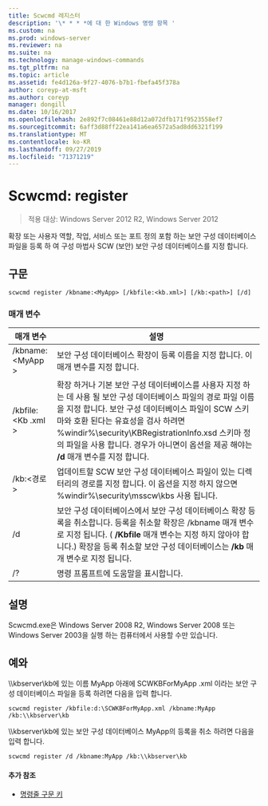 ```yaml
---
title: Scwcmd 레지스터
description: '\* * * *에 대 한 Windows 명령 항목 '
ms.custom: na
ms.prod: windows-server
ms.reviewer: na
ms.suite: na
ms.technology: manage-windows-commands
ms.tgt_pltfrm: na
ms.topic: article
ms.assetid: fe4d126a-9f27-4076-b7b1-fbefa45f378a
author: coreyp-at-msft
ms.author: coreyp
manager: dongill
ms.date: 10/16/2017
ms.openlocfilehash: 2e892f7c08461e88d12a072dfb171f9523558ef7
ms.sourcegitcommit: 6aff3d88ff22ea141a6ea6572a5ad8dd6321f199
ms.translationtype: MT
ms.contentlocale: ko-KR
ms.lasthandoff: 09/27/2019
ms.locfileid: "71371219"
---
```

# <a name="scwcmd-register"></a>Scwcmd: register

> 적용 대상: Windows Server 2012 R2, Windows Server 2012

확장 또는 사용자 역할, 작업, 서비스 또는 포트 정의 포함 하는 보안 구성 데이터베이스 파일을 등록 하 여 구성 마법사 SCW (보안) 보안 구성 데이터베이스를 지정 합니다.

## <a name="syntax"></a>구문

```
scwcmd register /kbname:<MyApp> [/kbfile:<kb.xml>] [/kb:<path>] [/d]
```

### <a name="parameters"></a>매개 변수

|매개 변수|설명|
|---------|-----------|
|/kbname:\<MyApp >|보안 구성 데이터베이스 확장이 등록 이름을 지정 합니다. 이 매개 변수를 지정 합니다.|
|/kbfile:\<Kb .xml >|확장 하거나 기본 보안 구성 데이터베이스를 사용자 지정 하는 데 사용 될 보안 구성 데이터베이스 파일의 경로 파일 이름을 지정 합니다. 보안 구성 데이터베이스 파일이 SCW 스키마와 호환 된다는 유효성을 검사 하려면 %windir%\security\KBRegistrationInfo.xsd 스키마 정의 파일을 사용 합니다. 경우가 아니면이 옵션을 제공 해야는 **/d** 매개 변수를 지정 합니다.|
|/kb:\<경로 >|업데이트할 SCW 보안 구성 데이터베이스 파일이 있는 디렉터리의 경로를 지정 합니다. 이 옵션을 지정 하지 않으면 %windir%\security\msscw\kbs 사용 됩니다.|
|/d|보안 구성 데이터베이스에서 보안 구성 데이터베이스 확장 등록을 취소합니다. 등록을 취소할 확장은 /kbname 매개 변수로 지정 됩니다. ( **/Kbfile** 매개 변수는 지정 하지 않아야 합니다.) 확장을 등록 취소할 보안 구성 데이터베이스는 **/kb** 매개 변수로 지정 됩니다.|
|/?|명령 프롬프트에 도움말을 표시합니다.|

## <a name="remarks"></a>설명

Scwcmd.exe은 Windows Server 2008 R2, Windows Server 2008 또는 Windows Server 2003을 실행 하는 컴퓨터에서 사용할 수만 있습니다.

## <a name="BKMK_Examples"></a>예와

\\\\kbserver\kb에 있는 이름 MyApp 아래에 SCWKBForMyApp .xml 이라는 보안 구성 데이터베이스 파일을 등록 하려면 다음을 입력 합니다.
```
scwcmd register /kbfile:d:\SCWKBForMyApp.xml /kbname:MyApp /kb:\\kbserver\kb
```
\\\\kbserver\kb에 있는 보안 구성 데이터베이스 MyApp의 등록을 취소 하려면 다음을 입력 합니다.
```
scwcmd register /d /kbname:MyApp /kb:\\kbserver\kb
```

#### <a name="additional-references"></a>추가 참조

-   [명령줄 구문 키](command-line-syntax-key.md)